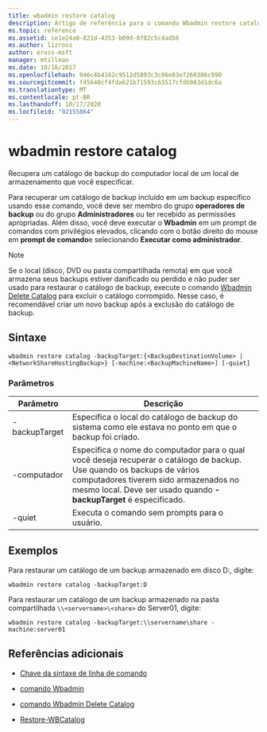```yaml
---
title: wbadmin restore catalog
description: Artigo de referência para o comando Wbadmin restore catalog, que recupera um catálogo de backup para o computador local de um local de armazenamento que você especificar.
ms.topic: reference
ms.assetid: ce1e24a0-821d-4353-b09d-8f82c5c4ad56
ms.author: lizross
author: eross-msft
manager: mtillman
ms.date: 10/16/2017
ms.openlocfilehash: 046c4b4162c9512d5893c3c06e83e7260386c990
ms.sourcegitcommit: f45640cf4fda621b71593c63517cfdb983d1dc6a
ms.translationtype: MT
ms.contentlocale: pt-BR
ms.lasthandoff: 10/17/2020
ms.locfileid: "92155864"
---
```

# <a name="wbadmin-restore-catalog"></a>wbadmin restore catalog

Recupera um catálogo de backup do computador local de um local de armazenamento que você especificar.

Para recuperar um catálogo de backup incluído em um backup específico usando esse comando, você deve ser membro do grupo **operadores de backup** ou do grupo **Administradores** ou ter recebido as permissões apropriadas. Além disso, você deve executar o **Wbadmin** em um prompt de comandos com privilégios elevados, clicando com o botão direito do mouse em **prompt de comando**e selecionando **Executar como administrador**.

> [!NOTE]
> Se o local (disco, DVD ou pasta compartilhada remota) em que você armazena seus backups estiver danificado ou perdido e não puder ser usado para restaurar o catálogo de backup, execute o comando [Wbadmin Delete Catalog](wbadmin-delete-catalog.md) para excluir o catálogo corrompido. Nesse caso, é recomendável criar um novo backup após a exclusão do catálogo de backup.

## <a name="syntax"></a>Sintaxe

```
wbadmin restore catalog -backupTarget:{<BackupDestinationVolume> | <NetworkShareHostingBackup>} [-machine:<BackupMachineName>] [-quiet]
```

### <a name="parameters"></a>Parâmetros

| Parâmetro | Descrição |
|--|--|
| -backupTarget | Especifica o local do catálogo de backup do sistema como ele estava no ponto em que o backup foi criado. |
| -computador | Especifica o nome do computador para o qual você deseja recuperar o catálogo de backup. Use quando os backups de vários computadores tiverem sido armazenados no mesmo local. Deve ser usado quando **-backupTarget** é especificado. |
| -quiet | Executa o comando sem prompts para o usuário. |

## <a name="examples"></a>Exemplos

Para restaurar um catálogo de um backup armazenado em disco D:, digite:

```
wbadmin restore catalog -backupTarget:D
```

Para restaurar um catálogo de um backup armazenado na pasta compartilhada `\\<servername>\<share>` do Server01, digite:

```
wbadmin restore catalog -backupTarget:\\servername\share -machine:server01
```

## <a name="additional-references"></a>Referências adicionais

- [Chave da sintaxe de linha de comando](command-line-syntax-key.md)

- [comando Wbadmin](wbadmin.md)

- [comando Wbadmin Delete Catalog](wbadmin-delete-catalog.md)

- [Restore-WBCatalog](/powershell/module/windowserverbackup/Restore-WBCatalog)
